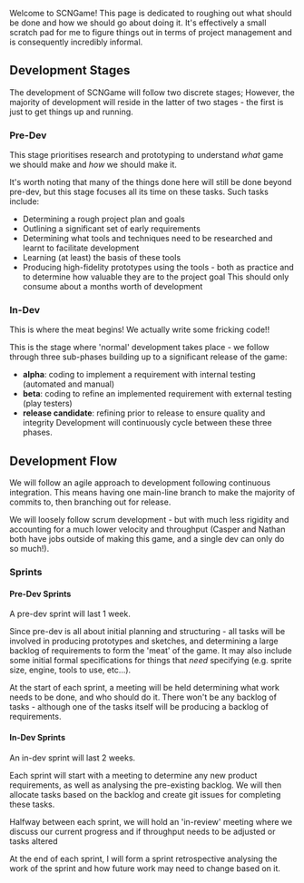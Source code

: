 Welcome to SCNGame! This page is dedicated to roughing out what should be done and how we should go about doing it. It's effectively a small scratch pad for me to figure things out in terms of project management and is consequently incredibly informal.

## Development Stages

The development of SCNGame will follow two discrete stages; However, the majority of development will reside in the latter of two stages - the first is just to get things up and running.
### Pre-Dev
This stage prioritises research and prototyping to understand *what* game we should make and *how* we should make it.

It's worth noting that many of the things done here will still be done beyond pre-dev, but this stage focuses all its time on these tasks. Such tasks include:
- Determining a rough project plan and goals
- Outlining a significant set of early requirements
- Determining what tools and techniques need to be researched and learnt to facilitate development
- Learning (at least) the basis of these tools
- Producing high-fidelity prototypes using the tools - both as practice and to determine how valuable they are to the project goal
This should only consume about a months worth of development

### In-Dev
This is where the meat begins! We actually write some fricking code!!

This is the stage where 'normal' development takes place - we follow through three sub-phases building up to a significant release of the game:
- **alpha**: coding to implement a requirement with internal testing (automated and manual)
- **beta**: coding to refine an implemented requirement with external testing (play testers)
- **release candidate**: refining prior to release to ensure quality and integrity
Development will continuously cycle between these three phases.

## Development Flow
We will follow an agile approach to development following continuous integration. This means having one main-line branch to make the majority of commits to, then branching out for release.

We will loosely follow scrum development - but with much less rigidity and accounting for a much lower velocity and throughput (Casper and Nathan both have jobs outside of making this game, and a single dev can only do so much!). 
### Sprints
#### Pre-Dev Sprints
A pre-dev sprint will last 1 week.

Since pre-dev is all about initial planning and structuring - all tasks will be involved in producing prototypes and sketches, and determining a large backlog of requirements to form the 'meat' of the game. It may also include some initial formal specifications for things that *need* specifying (e.g. sprite size, engine, tools to use, etc...).

At the start of each sprint, a meeting will be held determining what work needs to be done, and who should do it. There won't be any backlog of tasks - although one of the tasks itself will be producing a backlog of requirements.
#### In-Dev Sprints
An in-dev sprint will last 2 weeks.

Each sprint will start with a meeting to determine any new product requirements, as well as analysing the pre-existing backlog. We will then allocate tasks based on the backlog and create git issues for completing these tasks.

Halfway between each sprint, we will hold an 'in-review' meeting where we discuss our current progress and if throughput needs to be adjusted or tasks altered

At the end of each sprint, I will form a sprint retrospective analysing the work of the sprint and how future work may need to change based on it.



